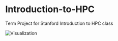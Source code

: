 # Introduction-to-HPC
Term Project for Stanford Introduction to HPC class

![Visualization](https://user-images.githubusercontent.com/45212225/127290963-5ac309a0-013c-45d4-8c58-70ac29321749.PNG)

